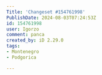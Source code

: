 ```yaml
---
Title: 'Changeset #154761998'
PublishDate: 2024-08-03T07:24:53Z
id: 154761998
user: Igorzo
comment: panca
created_by: iD 2.29.0
tags:
- Montenegro
- Podgorica

---
```

